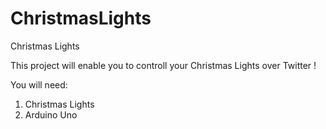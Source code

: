 # ChristmasLights
Christmas Lights 

This project will enable you to controll your Christmas Lights over Twitter ! 

You will need:
  1. Christmas Lights 
  2. Arduino Uno
  
